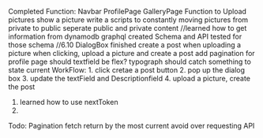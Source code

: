 Completed Function:
    Navbar
    ProfilePage 
    GalleryPage 
    Function to Upload pictures 
    show a picture 
    write a scripts to constantly moving pictures from private to public 
    seperate public and private content 
    //learned how to get information from dynamodb graphql
    created Schema and API tested for those schema
    //6.10
    DialogBox finished
        create a post when uploading a picture
    when clicking, upload a picture and create a post 
    add pagination for profile page 
    should textfield be flex?
    typograph should catch something to state 
    current WorkFlow:
       1. click cretae a post button 
       2. pop up the dialog box 
       3. update the textField and Descriptionfield 
       4. upload a picture, create the post
1. learned how to use nextToken 
2.   
Todo:
    Pagination fetch
    return by the most current
    avoid over requesting API 





    

    

    



    